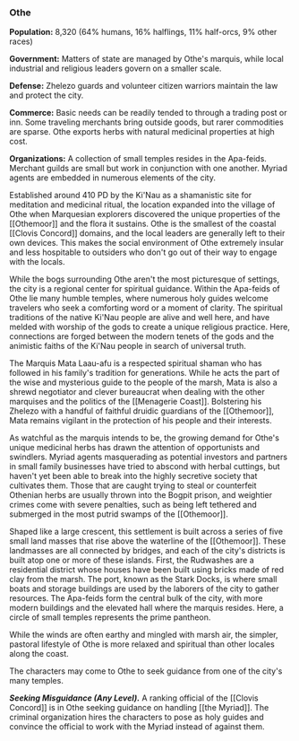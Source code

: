 ### Othe

**Population:** 8,320 (64% humans, 16% halflings, 11% half-orcs, 9% other races)

**Government:** Matters of state are managed by Othe's marquis, while local industrial and religious leaders govern on a smaller scale.

**Defense:** Zhelezo guards and volunteer citizen warriors maintain the law and protect the city.

**Commerce:** Basic needs can be readily tended to through a trading post or inn. Some traveling merchants bring outside goods, but rarer commodities are sparse. Othe exports herbs with natural medicinal properties at high cost.

**Organizations:** A collection of small temples resides in the Apa-feids. Merchant guilds are small but work in conjunction with one another. Myriad agents are embedded in numerous elements of the city.

Established around 410 PD by the Ki'Nau as a shamanistic site for meditation and medicinal ritual, the location expanded into the village of Othe when Marquesian explorers discovered the unique properties of the [[Othemoor]] and the flora it sustains. Othe is the smallest of the coastal [[Clovis Concord]] domains, and the local leaders are generally left to their own devices. This makes the social environment of Othe extremely insular and less hospitable to outsiders who don't go out of their way to engage with the locals.

While the bogs surrounding Othe aren't the most picturesque of settings, the city is a regional center for spiritual guidance. Within the Apa-feids of Othe lie many humble temples, where numerous holy guides welcome travelers who seek a comforting word or a moment of clarity. The spiritual traditions of the native Ki'Nau people are alive and well here, and have melded with worship of the gods to create a unique religious practice. Here, connections are forged between the modern tenets of the gods and the animistic faiths of the Ki'Nau people in search of universal truth.

The Marquis Mata Laau-afu is a respected spiritual shaman who has followed in his family's tradition for generations. While he acts the part of the wise and mysterious guide to the people of the marsh, Mata is also a shrewd negotiator and clever bureaucrat when dealing with the other marquises and the politics of the [[Menagerie Coast]]. Bolstering his Zhelezo with a handful of faithful druidic guardians of the [[Othemoor]], Mata remains vigilant in the protection of his people and their interests.

As watchful as the marquis intends to be, the growing demand for Othe's unique medicinal herbs has drawn the attention of opportunists and swindlers. Myriad agents masquerading as potential investors and partners in small family businesses have tried to abscond with herbal cuttings, but haven't yet been able to break into the highly secretive society that cultivates them. Those that are caught trying to steal or counterfeit Othenian herbs are usually thrown into the Bogpit prison, and weightier crimes come with severe penalties, such as being left tethered and submerged in the most putrid swamps of the [[Othemoor]].

Shaped like a large crescent, this settlement is built across a series of five small land masses that rise above the waterline of the [[Othemoor]]. These landmasses are all connected by bridges, and each of the city's districts is built atop one or more of these islands. First, the Rudwashes are a residential district whose houses have been built using bricks made of red clay from the marsh. The port, known as the Stark Docks, is where small boats and storage buildings are used by the laborers of the city to gather resources. The Apa-feids form the central bulk of the city, with more modern buildings and the elevated hall where the marquis resides. Here, a circle of small temples represents the prime pantheon.

While the winds are often earthy and mingled with marsh air, the simpler, pastoral lifestyle of Othe is more relaxed and spiritual than other locales along the coast.

The characters may come to Othe to seek guidance from one of the city's many temples.

_**Seeking Misguidance (Any Level).**_ A ranking official of the [[Clovis Concord]] is in Othe seeking guidance on handling [[the Myriad]]. The criminal organization hires the characters to pose as holy guides and convince the official to work with the Myriad instead of against them.